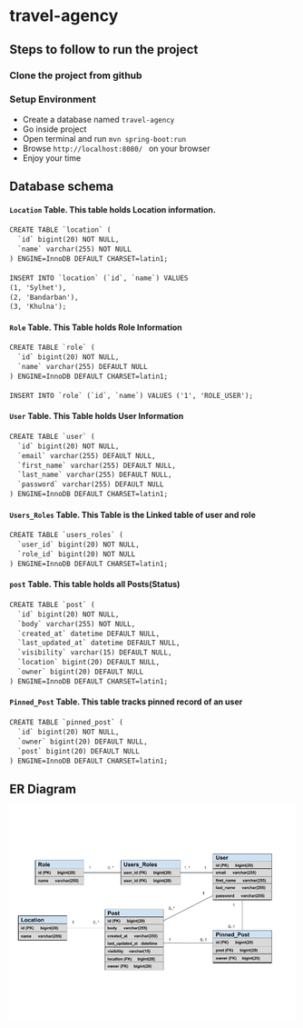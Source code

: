 # travel-agency
## Steps to follow to run the project

### Clone the project from github

### Setup Environment
* Create a database named ```travel-agency```
* Go inside project 
* Open terminal and run ```mvn spring-boot:run ```
* Browse ```http://localhost:8080/ ``` on your browser
* Enjoy your time

## Database schema
#### ```Location``` Table. This table holds Location information.
```xml
CREATE TABLE `location` (
  `id` bigint(20) NOT NULL,
  `name` varchar(255) NOT NULL
) ENGINE=InnoDB DEFAULT CHARSET=latin1;

INSERT INTO `location` (`id`, `name`) VALUES
(1, 'Sylhet'),
(2, 'Bandarban'),
(3, 'Khulna');
```
#### ```Role``` Table. This Table holds Role Information
```xml
CREATE TABLE `role` (
  `id` bigint(20) NOT NULL,
  `name` varchar(255) DEFAULT NULL
) ENGINE=InnoDB DEFAULT CHARSET=latin1;

INSERT INTO `role` (`id`, `name`) VALUES ('1', 'ROLE_USER');
```
#### ```User``` Table. This Table holds User Information

```xml
CREATE TABLE `user` (
  `id` bigint(20) NOT NULL,
  `email` varchar(255) DEFAULT NULL,
  `first_name` varchar(255) DEFAULT NULL,
  `last_name` varchar(255) DEFAULT NULL,
  `password` varchar(255) DEFAULT NULL
) ENGINE=InnoDB DEFAULT CHARSET=latin1;
```

#### ```Users_Roles``` Table. This Table is the Linked table of user and role

```xml
CREATE TABLE `users_roles` (
  `user_id` bigint(20) NOT NULL,
  `role_id` bigint(20) NOT NULL
) ENGINE=InnoDB DEFAULT CHARSET=latin1;
```

#### ```post``` Table. This table holds all Posts(Status)

```xml
CREATE TABLE `post` (
  `id` bigint(20) NOT NULL,
  `body` varchar(255) NOT NULL,
  `created_at` datetime DEFAULT NULL,
  `last_updated_at` datetime DEFAULT NULL,
  `visibility` varchar(15) DEFAULT NULL,
  `location` bigint(20) DEFAULT NULL,
  `owner` bigint(20) DEFAULT NULL
) ENGINE=InnoDB DEFAULT CHARSET=latin1;
```
#### ```Pinned_Post``` Table. This table tracks pinned record of an user

```xml
CREATE TABLE `pinned_post` (
  `id` bigint(20) NOT NULL,
  `owner` bigint(20) DEFAULT NULL,
  `post` bigint(20) DEFAULT NULL
) ENGINE=InnoDB DEFAULT CHARSET=latin1;
```
## ER Diagram

![ERD](https://github.com/zeromsi/travel-agency/blob/master/ERD.png)

